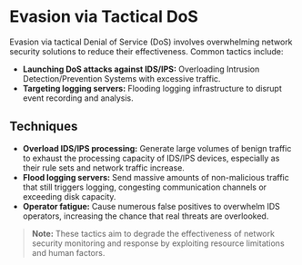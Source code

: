 # Evasion via Tactical DoS

Evasion via tactical Denial of Service (DoS) involves overwhelming network security solutions to reduce their effectiveness. Common tactics include:

- **Launching DoS attacks against IDS/IPS:** Overloading Intrusion Detection/Prevention Systems with excessive traffic.
- **Targeting logging servers:** Flooding logging infrastructure to disrupt event recording and analysis.

## Techniques

- **Overload IDS/IPS processing:** Generate large volumes of benign traffic to exhaust the processing capacity of IDS/IPS devices, especially as their rule sets and network traffic increase.
- **Flood logging servers:** Send massive amounts of non-malicious traffic that still triggers logging, congesting communication channels or exceeding disk capacity.
- **Operator fatigue:** Cause numerous false positives to overwhelm IDS operators, increasing the chance that real threats are overlooked.

> **Note:** These tactics aim to degrade the effectiveness of network security monitoring and response by exploiting resource limitations and human factors.